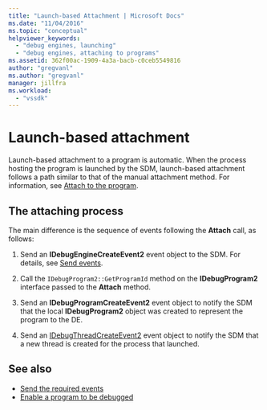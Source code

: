 ```yaml
---
title: "Launch-based Attachment | Microsoft Docs"
ms.date: "11/04/2016"
ms.topic: "conceptual"
helpviewer_keywords:
  - "debug engines, launching"
  - "debug engines, attaching to programs"
ms.assetid: 362f00ac-1909-4a3a-bacb-c0ceb5549816
author: "gregvanl"
ms.author: "gregvanl"
manager: jillfra
ms.workload:
  - "vssdk"
---
```

# Launch-based attachment
Launch-based attachment to a program is automatic. When the process hosting the program is launched by the SDM, launch-based attachment follows a path similar to that of the manual attachment method. For information, see [Attach to the program](../../extensibility/debugger/attaching-to-the-program.md).

## The attaching process
 The main difference is the sequence of events following the **Attach** call, as follows:

1.  Send an **IDebugEngineCreateEvent2** event object to the SDM. For details, see [Send events](../../extensibility/debugger/sending-events.md).

2.  Call the `IDebugProgram2::GetProgramId` method on the **IDebugProgram2** interface passed to the **Attach** method.

3.  Send an **IDebugProgramCreateEvent2** event object to notify the SDM that the local **IDebugProgram2** object was created to represent the program to the DE.

4.  Send an [IDebugThreadCreateEvent2](../../extensibility/debugger/reference/idebugthreadcreateevent2.md) event object to notify the SDM that a new thread is created for the process that launched.

## See also
- [Send the required events](../../extensibility/debugger/sending-the-required-events.md)
- [Enable a program to be debugged](../../extensibility/debugger/enabling-a-program-to-be-debugged.md)